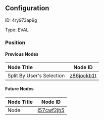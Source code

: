 # <nil>
## Configuration
ID:  4ry973ap9g

Type: EVAL 








### Position

#### Previous Nodes
| Node Title | Node ID |
| :------------- | ------------ |
| Split By User&#39;s Selection  | [z86jockb1t](./z86jockb1t.md) | 
 
 #### Future Nodes
| Node Title | Node ID |
| :------------- | ------------ |
| Node |[i57cwf2jh5](./i57cwf2jh5.md) | 